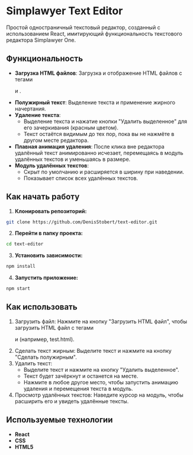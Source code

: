 # Simplawyer Text Editor

Простой одностраничный текстовый редактор, созданный с использованием React, имитирующий функциональность текстового редактора Simplawyer One.

## Функциональность

- **Загрузка HTML файлов**: Загрузка и отображение HTML файлов с тегами <p> и <span>.
- **Полужирный текст**: Выделение текста и применение жирного начертания.
- **Удаление текста**: 
  - Выделение текста и нажатие кнопки "Удалить выделенное" для его зачеркивания (красным цветом).
  - Текст остаётся видимым до тех пор, пока вы не нажмёте в другом месте редактора.
- **Плавная анимация удаления**: После клика вне редактора удалённый текст анимированно исчезает, перемещаясь в модуль удалённых текстов и уменьшаясь в размере.
- **Модуль удалённых текстов**: 
  - Скрыт по умолчанию и расширяется в ширину при наведении.
  - Показывает список всех удалённых текстов.

## Как начать работу

1. **Клонировать репозиторий:**
```bash
git clone https://github.com/DenisStobert/text-editor.git
```

2. **Перейти в папку проекта:**
```bash
cd text-editor
```

3. **Установить зависимости:**
```bash
npm install
```

4. **Запустить приложение:**
```bash
npm start
```

## Как использовать

1. Загрузить файл: Нажмите на кнопку "Загрузить HTML файл", чтобы загрузить HTML файл с тегами <p> и <span> (например, test.html).
2. Сделать текст жирным: Выделите текст и нажмите на кнопку "Сделать полужирным".
3. Удалить текст:
    - Выделите текст и нажмите на кнопку "Удалить выделенное".
    - Текст будет зачёркнут и останется на месте.
    - Нажмите в любое другое место, чтобы запустить анимацию удаления и перемещения текста в модуль.
4. Просмотр удалённых текстов: Наведите курсор на модуль, чтобы расширить его и увидеть удалённые тексты.

## Используемые технологии

- **React**
- **CSS**
- **HTML5**